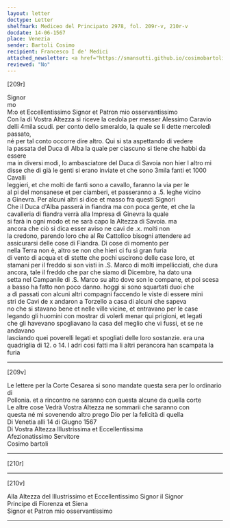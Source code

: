 ```yaml
---
layout: letter
doctype: Letter
shelfmark: Mediceo del Principato 2978, fol. 209r-v, 210r-v
docdate: 14-06-1567
place: Venezia
sender: Bartoli Cosimo
recipient: Francesco I de' Medici
attached_newsletter: <a href="https://smansutti.github.io/cosimobartoli/texts/3080_022/">3080_022</a>
reviewed: "No"
---
```


[209r]  
  
  
Signor  
mo  
M:o et Eccellentissimo Signor et Patron mio osservantissimo  
Con la di Vostra Altezza si riceve la cedola per messer Alessimo Caravio  
delli 4mila scudi. per conto dello smeraldo, la quale se li dette mercoledì passato,  
né per tal conto occorre dire altro. Qui si sta aspettando di vedere  
la passata del Duca di Alba la quale per ciascuno si tiene che habbi da essere  
ma in diversi modi, lo ambasciatore del Duca di Savoia non hier l altro mi  
disse che di già le genti si erano inviate et che sono 3mila fanti et 1000 Cavalli  
leggieri, et che molti de fanti sono a cavallo, faranno la via per le  
al pi del monsanese et per ciamberi, et passeranno a .5. leghe vicino  
a Ginevra. Per alcuni altri si dice et masso fra questi Signori  
Che il Duca d'Alba passerà in fiandra ma con poca gente, et che la  
cavalleria di fiandra verrà alla Impresa di Ginevra la quale  
si farà in ogni modo et ne sarà capo la Altezza di Savoia. ma  
ancora che ciò si dica esser aviso ne cavi de .x. molti non  
la credono, parendo loro che al Re Cattolico bisogni attendere ad  
assicurarsi delle cose di Fiandra. Di cose di momento per  
nella Terra non è, altro se non che hieri ci fu sì gran furia  
di vento di acqua et di stette che pochi uscirono delle case loro, et  
stamani per il freddo si son visti in .S. Marco di molti impellicciati, che dura  
ancora, tale il freddo che par che siamo di Dicembre, ha dato una  
setta nel Campanile di .S. Marco su alto dove son le compane, et poi scesa  
a basso ha fatto non poco danno. hoggi si sono squartati duoi che  
a dì passati con alcuni altri compagni faccendo le viste di essere mini  
stri de Cavi de x andaron a Torzello a casa di alcuni che sapeva  
no che si stavano bene et nelle ville vicine, et entravano per le case  
legando gli huomini con mostrar di volerli menar qui prigioni, et legati  
che gli havevano spogliavano la casa del meglio che vi fussi, et se ne andavano  
lasciando quei poverelli legati et spogliati delle loro sostanzie. era una  
quadriglia di 12. o 14. l adri così fatti ma li altri perancora han scampata la  
furia  
  
---  

[209v]  
  
  
Le lettere per la Corte Cesarea si sono mandate questa sera per lo ordinario di  
Pollonia. et a rincontro ne saranno con questa alcune da quella corte  
Le altre cose Vedrà Vostra Altezza ne sommarii che saranno con  
questa né mi sovenendo altro prego Dio per la felicità di quella  
Di Venetia alli 14 di Giugno 1567  
Di Vostra Altezza Illustrissima et Eccellentissima  
Afezionatissimo Servitore  
Cosimo bartoli  
  
---  

[210r]  
  
  
  
---  

[210v]  
  
  
Alla Altezza del Illustrissimo et Eccellentissimo Signor il Signor  
Principe di Fiorenza et Siena  
Signor et Patron mio osservantissimo  
  
---  

